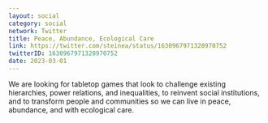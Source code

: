 ```yaml
---
layout: social
category: social
network: Twitter
title: Peace, Abundance, Ecological Care
link: https://twitter.com/steinea/status/1630967971328970752
twitterID: 1630967971328970752
date: 2023-03-01
---
```


We are looking for tabletop games that look to challenge existing hierarchies, power relations, and inequalities, to reinvent social institutions, and to transform people and communities so we can live in peace, abundance, and with ecological care.
